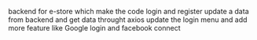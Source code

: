backend for e-store which make the code login and register
update a data from backend and get data throught axios
update the  login menu and add more feature like Google login and facebook connect  
